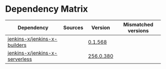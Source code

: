 # Dependency Matrix

Dependency | Sources | Version | Mismatched versions
---------- | ------- | ------- | -------------------
[jenkins-x/jenkins-x-builders](https://github.com/jenkins-x/jenkins-x-builders) |  | [0.1.568]() | 
[jenkins-x/jenkins-x-serverless](https://github.com/jenkins-x/jenkins-x-serverless) |  | [256.0.380](https://github.com/jenkins-x/jenkins-x-serverless/releases/tag/256.0.380) | 
